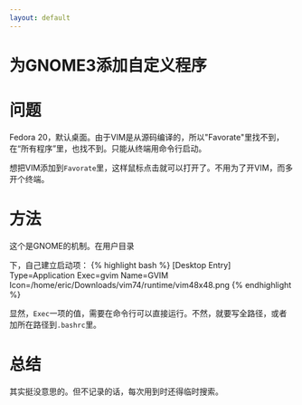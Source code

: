 ```yaml
---
layout: default
---
```


为GNOME3添加自定义程序
======================

问题
====
Fedora
20，默认桌面。由于VIM是从源码编译的，所以"Favorate"里找不到，在“所有程序”里，也找不到。只能从终端用命令行启动。

想把VIM添加到`Favorate`里，这样鼠标点击就可以打开了。不用为了开VIM，而多开个终端。


方法
====
这个是GNOME的机制。在用户目录
> 

下，自己建立启动项：
{% highlight bash %}
[Desktop Entry]
Type=Application
Exec=gvim
Name=GVIM
Icon=/home/eric/Downloads/vim74/runtime/vim48x48.png
{% endhighlight %}

显然，`Exec`一项的值，需要在命令行可以直接运行。不然，就要写全路径，或者加所在路径到`.bashrc`里。

总结
====
其实挺没意思的。但不记录的话，每次用到时还得临时搜索。

